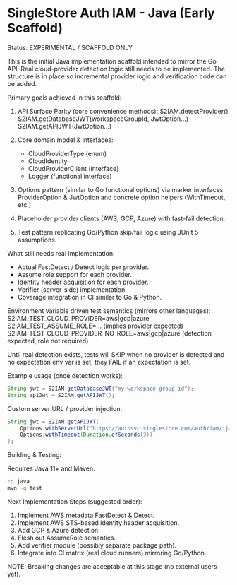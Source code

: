 SingleStore Auth IAM - Java (Early Scaffold)
================================================

Status: EXPERIMENTAL / SCAFFOLD ONLY

This is the initial Java implementation scaffold intended to mirror the Go API.
Real cloud-provider detection logic still needs to be implemented. The structure
is in place so incremental provider logic and verification code can be added.

Primary goals achieved in this scaffold:

1. API Surface Parity (core convenience methods):
   S2IAM.detectProvider()
   S2IAM.getDatabaseJWT(workspaceGroupId, JwtOption...)
   S2IAM.getAPIJWT(JwtOption...)

2. Core domain model & interfaces:
   - CloudProviderType (enum)
   - CloudIdentity
   - CloudProviderClient (interface)
   - Logger (functional interface)

3. Options pattern (similar to Go functional options) via marker interfaces
   ProviderOption & JwtOption and concrete option helpers (WithTimeout, etc.)

4. Placeholder provider clients (AWS, GCP, Azure) with fast-fail detection.

5. Test pattern replicating Go/Python skip/fail logic using JUnit 5 assumptions.

What still needs real implementation:

- Actual FastDetect / Detect logic per provider.
- Assume role support for each provider.
- Identity header acquisition for each provider.
- Verifier (server-side) implementation.
- Coverage integration in CI similar to Go & Python.

Environment variable driven test semantics (mirrors other languages):
  S2IAM_TEST_CLOUD_PROVIDER=aws|gcp|azure
  S2IAM_TEST_ASSUME_ROLE=... (implies provider expected)
  S2IAM_TEST_CLOUD_PROVIDER_NO_ROLE=aws|gcp|azure (detection expected, role not required)

Until real detection exists, tests will SKIP when no provider is detected and
no expectation env var is set; they FAIL if an expectation is set.

Example usage (once detection works):

```java
String jwt = S2IAM.getDatabaseJWT("my-workspace-group-id");
String apiJwt = S2IAM.getAPIJWT();
```

Custom server URL / provider injection:

```java
String jwt = S2IAM.getAPIJWT(
    Options.withServerUrl("https://authsvc.singlestore.com/auth/iam/:jwtType"),
    Options.withTimeout(Duration.ofSeconds(3))
);
```

Building & Testing:

Requires Java 11+ and Maven.

```bash
cd java
mvn -q test
```

Next Implementation Steps (suggested order):
1. Implement AWS metadata FastDetect & Detect.
2. Implement AWS STS-based identity header acquisition.
3. Add GCP & Azure detection.
4. Flesh out AssumeRole semantics.
5. Add verifier module (possibly separate package path).
6. Integrate into CI matrix (real cloud runners) mirroring Go/Python.

NOTE: Breaking changes are acceptable at this stage (no external users yet).
